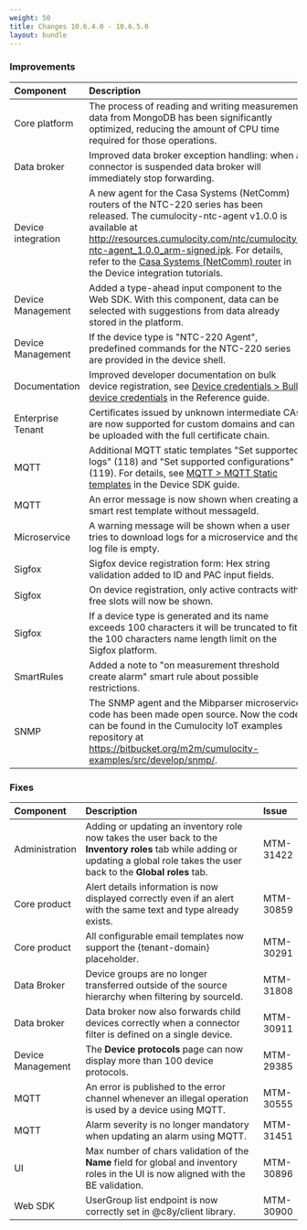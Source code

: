 ```yaml
---
weight: 50
title: Changes 10.6.4.0 - 10.6.5.0
layout: bundle
---
```


### Improvements

<table>
<colgroup>
   <col style="width: 15%;">
   <col style="width: 70%;">
   <col style="width: 15 %;">
</colgroup><thead>
<tr>
<th style="text-align:left">Component</th>
<th style="text-align:left">Description</th>
<th style="text-align:left">Issue</th>
</tr>
</thead>
<tbody>
<tr>
<td>
Core platform</td>
<td>  The process of reading and writing measurement data from MongoDB has been significantly optimized, reducing the amount of CPU time required for those operations.</td>
<td>
MTM-29319</td>
</tr>
<tr>
<td>Data broker</td>
<td>Improved data broker exception handling: when a connector is suspended data broker will immediately stop forwarding.</td>
<td>
MTM-30913</td>
</tr>

<tr>
<td>
Device integration</td>
<td>A new agent for the Casa Systems (NetComm) routers of the NTC-220 series has been released. The cumulocity-ntc-agent v1.0.0 is available at <a href="http://resources.cumulocity.com/ntc/cumulocity-ntc-agent_1.0.0_arm-signed.ipk" class="no-ajaxy">http://resources.cumulocity.com/ntc/cumulocity-ntc-agent_1.0.0_arm-signed.ipk</a>. For details, refer to the <a href="/device-tutorials/netcomm-router/" class="no-ajaxy">Casa Systems (NetComm) router</a> in the Device integration tutorials.
</td>
<td>
MTM-31982</td>
</tr>

<tr>
<td>
Device Management</td>
<td>Added a type-ahead input component to the Web SDK. With this component, data can be selected with suggestions from data already stored in the platform.</td>
<td>
MTM-31425</td>
</tr>
<tr>
<td>
Device Management</td>
<td>   If the device type is "NTC-220 Agent", predefined commands for the NTC-220 series are provided in the device shell.</td>
<td>
MTM-30723</td>
</tr>
<tr>
<td>
Documentation</td>
<td >   Improved developer documentation on bulk device registration, see <a href="/reference/device-credentials/#bulk-device-credentials" class="no-ajaxy">Device credentials > Bulk device credentials</a> in the Reference guide. </td>
<td>
MTM-31230</td>
</tr>
<tr>
<td>
Enterprise Tenant</td>
<td>Certificates issued by unknown intermediate CAs are now supported for custom domains and can be uploaded with the full certificate chain.</td>
<td>
MTM-27401</td>
</tr>
<tr>
<td>
MQTT</td>
<td >   Additional MQTT static templates "Set supported logs" (118) and "Set supported configurations" (119). For details, see <a href="/device-sdk/mqtt/#mqtt-static-templates" class="no-ajaxy">MQTT > MQTT Static templates</a> in the Device SDK guide. </td>
<td>
MTM-30761</td>
</tr>
<tr>
<td>
MQTT</td>
<td >  An error message is now shown when creating a smart rest template without messageId. </td>
<td>
MTM-31178</td>
</tr>
<tr>
<td>
Microservice</td>
<td > A warning message will be shown when a user tries to download logs for a microservice and the log file is empty. </td>
<td>
MTM-30666</td>
</tr>

<tr>
<td>
Sigfox</td>
<td> Sigfox device registration form: Hex string validation added to ID and PAC input fields. </td>
<td>
MTM-30217</td>
</tr>
<tr>
<td>
Sigfox</td>
<td > On device registration, only active contracts with free slots will now be shown.  </td>
<td>
MTM-30220</td>
</tr>

<tr>
<td>
Sigfox</td>
<td > If a device type is generated and its name exceeds 100 characters it will be truncated to fit the 100 characters name length limit on the Sigfox platform. </td>
<td>
MTM-29827</td>
</tr>

<tr>
<td>
SmartRules</td>
<td >  Added a note to "on measurement threshold create alarm" smart rule about possible restrictions. </td>
<td>
MTM-30167</td>
</tr>

<tr>
<td>
SNMP</td>
<td >  The SNMP agent and the Mibparser microservice code has been made open source. Now the code can be found in the Cumulocity IoT examples repository at <a href="https://bitbucket.org/m2m/cumulocity-examples/src/develop/snmp/" class="no-ajaxy">https://bitbucket.org/m2m/cumulocity-examples/src/develop/snmp/</a>. </td>
<td>
MTM-30731</td>
</tr>
</tbody></table>


### Fixes

<table>
<colgroup>
   <col style="width: 15%;">
   <col style="width: 70%;">
   <col style="width: 15 %;">
</colgroup><thead>
<tr>
<th style="text-align:left">Component</th>
<th style="text-align:left">Description</th>
<th style="text-align:left">Issue</th>
</tr>
</thead>
<tbody>
<tr>
<td>
Administration</td>
<td> Adding or updating an inventory role now takes the user back to the <b>Inventory roles</b> tab while adding or updating a global role takes the user back to the <b>Global roles</b> tab.</td>
<td>
MTM-31422</td>
</tr>
<tr>
<td>
Core product</td>
<td >  Alert details information is now displayed correctly even if an alert with the same text and type already exists.</td>
<td>
MTM-30859</td>
</tr>

<tr>
<td>
Core product</td>
<td >  All configurable email templates now support the {tenant-domain} placeholder.</td>
<td>
MTM-30291</td>
</tr>

<td>
Data Broker</td>
<td >  Device groups are no longer transferred outside of the source hierarchy when filtering by sourceId.</td>
<td>
MTM-31808</td>
</tr>
<tr>
<td>
Data broker</td>
<td>Data broker now also forwards child devices correctly when a connector filter is defined on a single device.</td>
<td>
MTM-30911</td>
</tr>

<tr>
<td>
Device Management</td>
<td > The <b>Device protocols</b> page can now display more than 100 device protocols.</td>
<td>
MTM-29385</td>
</tr>

<tr>
<td>
MQTT</td>
<td>An error is published to the error channel whenever an illegal operation is used by a device using MQTT.</td>
<td>
MTM-30555</td>
</tr>
<tr>
<td>
MQTT</td>
<td >  Alarm severity is no longer mandatory when updating an alarm using MQTT.</td>
<td>
MTM-31451</td>
</tr>
<tr>
<td>
UI</td>
<td>Max number of chars validation of the <b>Name</b> field for global and inventory roles in the UI is now aligned with the BE validation.</td>
<td>
MTM-30896</td>
</tr>
<tr>
<td>
Web SDK</td>
<td>UserGroup list endpoint is now correctly set in @c8y/client library.</td>
<td>
MTM-30900</td>
</tr>
</tbody></table>
